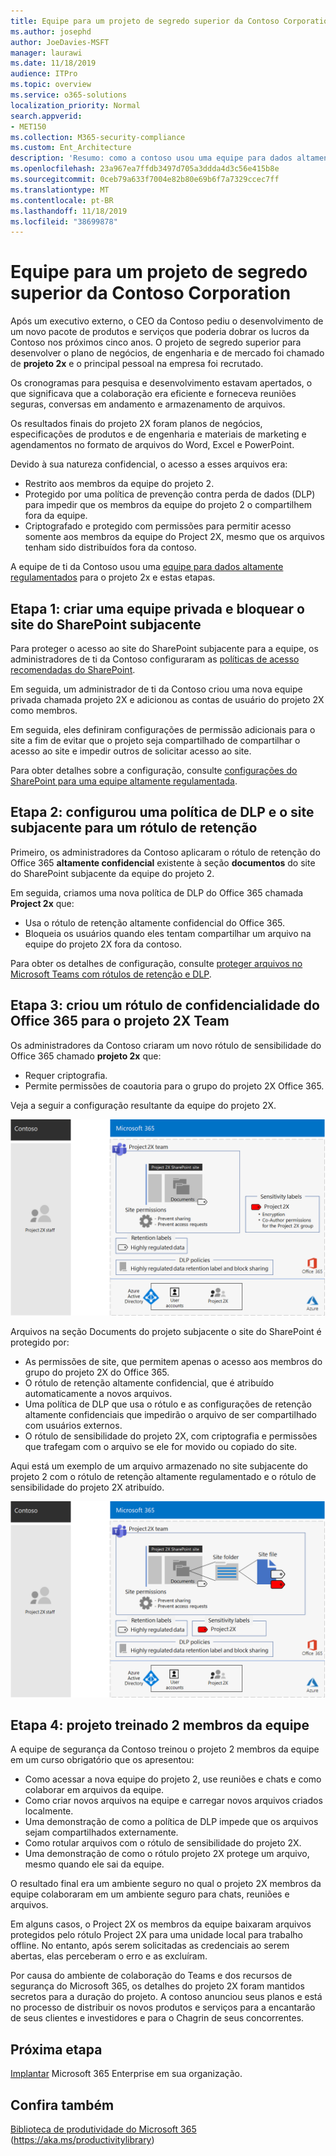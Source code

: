 ```yaml
---
title: Equipe para um projeto de segredo superior da Contoso Corporation
ms.author: josephd
author: JoeDavies-MSFT
manager: laurawi
ms.date: 11/18/2019
audience: ITPro
ms.topic: overview
ms.service: o365-solutions
localization_priority: Normal
search.appverid:
- MET150
ms.collection: M365-security-compliance
ms.custom: Ent_Architecture
description: 'Resumo: como a contoso usou uma equipe para dados altamente regulamentados de um projeto de segredo superior para desenvolver um novo pacote de produtos e serviços.'
ms.openlocfilehash: 23a967ea7ffdb3497d705a3ddda4d3c56e415b8e
ms.sourcegitcommit: 0ceb79a633f7004e82b80e69b6f7a7329ccec7ff
ms.translationtype: MT
ms.contentlocale: pt-BR
ms.lasthandoff: 11/18/2019
ms.locfileid: "38699878"
---
```

# <a name="team-for-a-top-secret-project-of-the-contoso-corporation"></a>Equipe para um projeto de segredo superior da Contoso Corporation

Após um executivo externo, o CEO da Contoso pediu o desenvolvimento de um novo pacote de produtos e serviços que poderia dobrar os lucros da Contoso nos próximos cinco anos. O projeto de segredo superior para desenvolver o plano de negócios, de engenharia e de mercado foi chamado de **projeto 2x** e o principal pessoal na empresa foi recrutado. 

Os cronogramas para pesquisa e desenvolvimento estavam apertados, o que significava que a colaboração era eficiente e forneceva reuniões seguras, conversas em andamento e armazenamento de arquivos.

Os resultados finais do projeto 2X foram planos de negócios, especificações de produtos e de engenharia e materiais de marketing e agendamentos no formato de arquivos do Word, Excel e PowerPoint. 

Devido à sua natureza confidencial, o acesso a esses arquivos era:

- Restrito aos membros da equipe do projeto 2.
- Protegido por uma política de prevenção contra perda de dados (DLP) para impedir que os membros da equipe do projeto 2 o compartilhem fora da equipe.
- Criptografado e protegido com permissões para permitir acesso somente aos membros da equipe do Project 2X, mesmo que os arquivos tenham sido distribuídos fora da contoso.

A equipe de ti da Contoso usou uma [equipe para dados altamente regulamentados](secure-teams-highly-regulated-data-scenario.md) para o projeto 2x e estas etapas.

## <a name="step-1-created-a-private-team-and-locked-down-the-underlying-sharepoint-site"></a>Etapa 1: criar uma equipe privada e bloquear o site do SharePoint subjacente

Para proteger o acesso ao site do SharePoint subjacente para a equipe, os administradores de ti da Contoso configuraram as [políticas de acesso recomendadas do SharePoint](sharepoint-file-access-policies.md).

Em seguida, um administrador de ti da Contoso criou uma nova equipe privada chamada projeto 2X e adicionou as contas de usuário do projeto 2X como membros.

Em seguida, eles definiram configurações de permissão adicionais para o site a fim de evitar que o projeto seja compartilhado de compartilhar o acesso ao site e impedir outros de solicitar acesso ao site.

Para obter detalhes sobre a configuração, consulte [configurações do SharePoint para uma equipe altamente regulamentada](https://docs.microsoft.com/microsoft-365/security/office-365-security/deploy-teams-three-tiers#highly-confidential-teams).

## <a name="step-2-configured-a-dlp-policy-and-the-underlying-site-for-a-retention-label"></a>Etapa 2: configurou uma política de DLP e o site subjacente para um rótulo de retenção 

Primeiro, os administradores da Contoso aplicaram o rótulo de retenção do Office 365 **altamente confidencial** existente à seção **documentos** do site do SharePoint subjacente da equipe do projeto 2.

Em seguida, criamos uma nova política de DLP do Office 365 chamada **Project 2x** que:

- Usa o rótulo de retenção altamente confidencial do Office 365.
- Bloqueia os usuários quando eles tentam compartilhar um arquivo na equipe do projeto 2X fora da contoso.

Para obter os detalhes de configuração, consulte [proteger arquivos no Microsoft Teams com rótulos de retenção e DLP](https://docs.microsoft.com/microsoft-365/security/office-365-security/deploy-teams-retention-dlp).

## <a name="step-3-created-an-office-365-sensitivity-label-for-the-project-2x-team"></a>Etapa 3: criou um rótulo de confidencialidade do Office 365 para o projeto 2X Team

Os administradores da Contoso criaram um novo rótulo de sensibilidade do Office 365 chamado **projeto 2x** que:

- Requer criptografia.
- Permite permissões de coautoria para o grupo do projeto 2X Office 365.

Veja a seguir a configuração resultante da equipe do projeto 2X.

![A configuração resultante da equipe do projeto 2X](./media/contoso-team-for-highly-confidential-assets/final-config.png)
 
Arquivos na seção Documents do projeto subjacente o site do SharePoint é protegido por:

- As permissões de site, que permitem apenas o acesso aos membros do grupo do projeto 2X do Office 365.
- O rótulo de retenção altamente confidencial, que é atribuído automaticamente a novos arquivos.
- Uma política de DLP que usa o rótulo e as configurações de retenção altamente confidenciais que impedirão o arquivo de ser compartilhado com usuários externos.
- O rótulo de sensibilidade do projeto 2X, com criptografia e permissões que trafegam com o arquivo se ele for movido ou copiado do site.

Aqui está um exemplo de um arquivo armazenado no site subjacente do projeto 2 com o rótulo de retenção altamente regulamentado e o rótulo de sensibilidade do projeto 2X atribuído.

![Um exemplo de um arquivo armazenado no site subjacente do projeto 2](./media/contoso-team-for-highly-confidential-assets/final-config-example-file.png)
 
## <a name="step-4-trained-project-2x-team-members"></a>Etapa 4: projeto treinado 2 membros da equipe

A equipe de segurança da Contoso treinou o projeto 2 membros da equipe em um curso obrigatório que os apresentou:

- Como acessar a nova equipe do projeto 2, use reuniões e chats e como colaborar em arquivos da equipe.
- Como criar novos arquivos na equipe e carregar novos arquivos criados localmente.
- Uma demonstração de como a política de DLP impede que os arquivos sejam compartilhados externamente.
- Como rotular arquivos com o rótulo de sensibilidade do projeto 2X.
- Uma demonstração de como o rótulo projeto 2X protege um arquivo, mesmo quando ele sai da equipe.

O resultado final era um ambiente seguro no qual o projeto 2X membros da equipe colaboraram em um ambiente seguro para chats, reuniões e arquivos.

Em alguns casos, o Project 2X os membros da equipe baixaram arquivos protegidos pelo rótulo Project 2X para uma unidade local para trabalho offline. No entanto, após serem solicitadas as credenciais ao serem abertas, elas perceberam o erro e as excluíram.

Por causa do ambiente de colaboração do Teams e dos recursos de segurança do Microsoft 365, os detalhes do projeto 2X foram mantidos secretos para a duração do projeto. A contoso anunciou seus planos e está no processo de distribuir os novos produtos e serviços para a encantarão de seus clientes e investidores e para o Chagrin de seus concorrentes.

## <a name="next-step"></a>Próxima etapa

[Implantar](deploy-microsoft-365-enterprise.md) Microsoft 365 Enterprise em sua organização.

## <a name="see-also"></a>Confira também

[Biblioteca de produtividade do Microsoft 365](https://aka.ms/productivitylibrary) (https://aka.ms/productivitylibrary)
